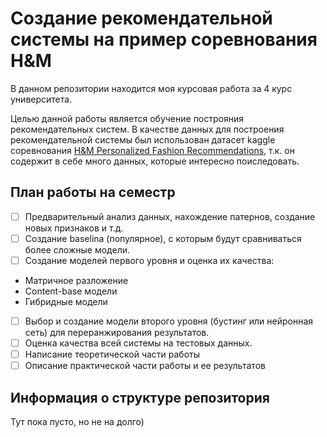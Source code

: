 # Создание рекомендательной системы на пример соревнования H&M

В данном репозитории находится моя курсовая работа за 4 курс университета.

Целью данной работы является обучение построяния рекомендательных систем. В качестве данных для построения рекомендательной системы был использован датасет kaggle соревнования [H&M Personalized Fashion Recommendations](https://www.kaggle.com/competitions/h-and-m-personalized-fashion-recommendations/code "Ссылка на соревнование"), т.к. он содержит в себе много данных, которые интересно поиследовать.

## План работы на семестр

- [ ] Предварительный анализ данных, нахождение патернов, создание новых признаков и т.д.
- [ ] Создание baselinа (популярное), с которым будут сравниваться более сложные модели.
- [ ] Создание моделей первого уровня и оценка их качества:
* Матричное разложение
* Content-base модели
* Гибридные модели
- [ ] Выбор и создание модели второго уровня (бустинг или нейронная сеть) для переранжирования результатов.
- [ ] Оценка качества всей системы на тестовых данных.
- [ ] Написание теоретической части работы
- [ ] Описание практической части работы и ее результатов

## Информация о структуре репозитория

Тут пока пусто, но не на долго)